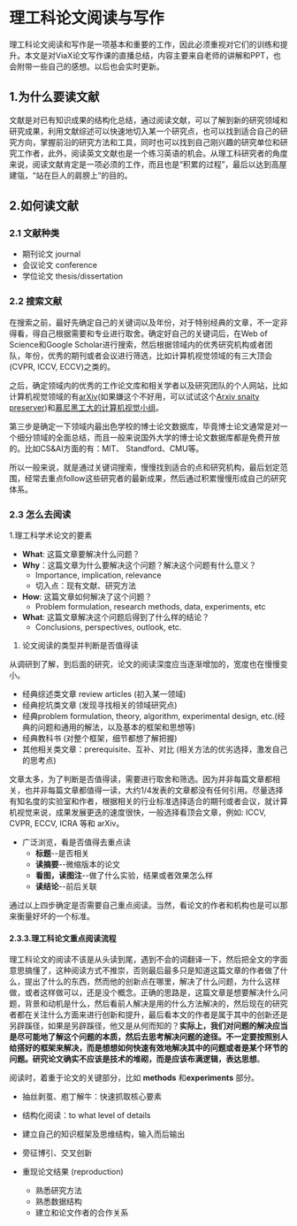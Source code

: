 # 理工科论文阅读与写作

理工科论文阅读和写作是一项基本和重要的工作，因此必须重视对它们的训练和提升。本文是对ViaX论文写作课的直播总结，内容主要来自老师的讲解和PPT，也会附带一些自己的感想。以后也会实时更新。

## 1.为什么要读文献

文献是对已有知识成果的结构化总结，通过阅读文献，可以了解到新的研究领域和研究成果，利用文献综述可以快速地切入某一个研究点，也可以找到适合自己的研究方向，掌握前沿的研究方法和工具，同时也可以找到自己刚兴趣的研究单位和研究工作者，此外，阅读英文文献也是一个练习英语的机会。从理工科研究者的角度来说，阅读文献肯定是一项必须的工作，而且也是“积累的过程”，最后以达到高屋建瓴，“站在巨人的肩膀上”的目的。

## 2.如何读文献

### 2.1 文献种类

- 期刊论文 journal
- 会议论文 conference
- 学位论文 thesis/dissertation

### 2.2 搜索文献

在搜索之前，最好先确定自己的关键词以及年份，对于特别经典的文章，不一定非得看，得自己根据需要和专业进行取舍。确定好自己的关键词后，在Web of Science和Google Scholar进行搜索，然后根据领域内的优秀研究机构或者团队，年份，优秀的期刊或者会议进行筛选，比如计算机视觉领域的有三大顶会(CVPR, ICCV, ECCV)之类的。

之后，确定领域内的优秀的工作论文库和相关学者以及研究团队的个人网站，比如计算机视觉领域的有[arXiv](https://arxiv.org/)(如果嫌这个不好用，可以试试这个[Arxiv snaity preserver](http://www.arxiv-sanity.com/))和[慕尼黑工大的计算机视觉小组](https://vision.in.tum.de/)。

第三步是确定一下领域内最出色学校的博士论文数据库，毕竟博士论文通常是对一个细分领域的全面总结，而且一般来说国外大学的博士论文数据库都是免费开放的。比如CS&AI方面的有：MIT、 Standford、CMU等。

所以一般来说，就是通过关键词搜索，慢慢找到适合的点和研究机构，最后划定范围，经常去重点follow这些研究者的最新成果，然后通过积累慢慢形成自己的研究体系。

### 2.3 怎么去阅读

1.理工科学术论文的要素

- **What**: 这篇文章要解决什么问题？
- **Why**：这篇文章为什么要解决这个问题？解决这个问题有什么意义？
  - Importance, implication, relevance
  - 切入点：现有文献、研究方法
- **How**: 这篇文章如何解决了这个问题？
  - Problem formulation, research methods, data, experiments, etc
- **What**: 这篇文章解决这个问题后得到了什么样的结论？
  - Conclusions, perspectives, outlook, etc.

1. 论文阅读的类型并判断是否值得读

从调研到了解，到后面的研究，论文的阅读深度应当逐渐增加的，宽度也在慢慢变小。

- 经典综述类文章 review articles (初入某一领域)
- 经典挖坑类文章 (发现寻找相关的领域研究点)
- 经典problem formulation, theory, algorithm, experimental design, etc.(经典的问题和通用的解法，以及基本的框架和思想等)
- 经典教科书 (对整个框架，细节都想了解把握)
- 其他相关类文章：prerequisite、互补、对比 (相关方法的优劣选择，激发自己的思考点)

文章太多，为了判断是否值得读，需要进行取舍和筛选。因为并非每篇文章都相关，也并非每篇文章都值得一读，大约1/4发表的文章都没有任何引用。尽量选择有知名度的实验室和作者，根据相关的行业标准选择适合的期刊或者会议，就计算机视觉来说，成果发展更迭的速度很快，一般选择看顶会文章，例如: ICCV, CVPR, ECCV, ICRA 等和 arXiv。

- 广泛浏览，看是否值得去重点读
  - **标题**--是否相关
  - **读摘要**--微缩版本的论文
  - **看图，读图注**--做了什么实验，结果或者效果怎么样
  - **读结论**--前后关联

通过以上四步确定是否需要自己重点阅读。当然，看论文的作者和机构也是可以那来衡量好坏的一个标准。

#### 2.3.3.理工科论文重点阅读流程

理工科论文的阅读不该是从头读到尾，遇到不会的词翻译一下，然后把全文的字面意思搞懂了，这种阅读方式不推崇，否则最后最多只是知道这篇文章的作者做了什么，提出了什么的东西，然而他的创新点在哪里，解决了什么问题，为什么这样做，或者这样做可以，还是没个概念。正确的思路是，这篇文章是想要解决什么问题，背景和动机是什么，然后看前人解决是用的什么方法解决的，然后现在的研究者都在关注什么方面来进行创新和提升，最后看本文的作者是属于其中的创新还是另辟蹊径，如果是另辟蹊径，他又是从何而知的？**实际上，我们对问题的解决应当是尽可能地了解这个问题的本质，然后去思考解决问题的途径。不一定要按照别人给搭好的框架来解决，而是想想如何快速有效地解决其中的问题或者是某个环节的问题。研究论文确实不应该是技术的堆砌，而是应该布满逻辑，表达思想**。

阅读时，着重于论文的关键部分，比如 **methods** 和**experiments** 部分。

- 抽丝剥茧、庖丁解牛：快速抓取核心要素

- 结构化阅读：to what level of details

- 建立自己的知识框架及思维结构，输入而后输出

- 旁征博引、交叉创新

- 重现论文结果 (reproduction)
  - 熟悉研究方法
  - 熟悉数据结构
  - 建立和论文作者的合作关系
